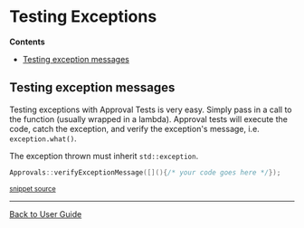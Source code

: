 <!--
This file was generate by MarkdownSnippets.
Source File: /doc/TestingExceptions.source.md
To change this file edit the source file and then re-run the generation using either the dotnet global tool (https://github.com/SimonCropp/MarkdownSnippets#githubmarkdownsnippets) or using the api (https://github.com/SimonCropp/MarkdownSnippets#running-as-a-unit-test).
-->
<a id="top"></a>

# Testing Exceptions



<!-- START doctoc generated TOC please keep comment here to allow auto update -->
<!-- DON'T EDIT THIS SECTION, INSTEAD RE-RUN doctoc TO UPDATE -->
**Contents**

- [Testing exception messages](#testing-exception-messages)

<!-- END doctoc generated TOC please keep comment here to allow auto update -->


## Testing exception messages

Testing exceptions with Approval Tests is very easy. Simply pass in a call to the function (usually wrapped in a lambda). Approval tests will execute the code, catch the exception, and verify the exception's message, i.e. `exception.what()`.

The exception thrown must inherit `std::exception`.

<!-- snippet: verify_exception_message_example -->
```cpp
Approvals::verifyExceptionMessage([](){/* your code goes here */});
```
<sup>[snippet source](/ApprovalTests_Catch2_Tests/ApprovalsTests.cpp#L110-L112)</sup>
<!-- endsnippet -->

---

[Back to User Guide](README.md#top)
